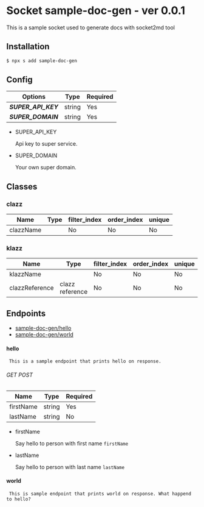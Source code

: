 # Socket sample-doc-gen - ver 0.0.1

This is a sample socket used to
generate docs with socket2md tool

## Installation
```sh
$ npx s add sample-doc-gen
```


## Config
|Options | Type | Required|
|--------|------|---------|
|_**SUPER_API_KEY**_|string| Yes |
|_**SUPER_DOMAIN**_|string| Yes |

* SUPER_API_KEY

    Api key to super service.

* SUPER_DOMAIN

    Your own super domain.



## Classes

### clazz

|Name | Type | filter_index | order_index | unique |
|-----|------|--------------|-------------|--------|
|clazzName|| No | No | No |
### klazz

|Name | Type | filter_index | order_index | unique |
|-----|------|--------------|-------------|--------|
|klazzName|| No | No | No |
|clazzReference|clazz reference| No | No | No |


## Endpoints

* [sample-doc-gen/hello](hello)
* [sample-doc-gen/world](world)

#### hello

     This is a sample endpoint that prints hello on response.

     

###### GET POST
| Name | Type | Required |
|------|------|--------|
| firstName | string | Yes |
| lastName | string | No |

* firstName

    Say hello to person with first name `firstName`

* lastName

    Say hello to person with last name `lastName`



#### world

     This is sample endpoint that prints world on response. What happend to hello?

     



